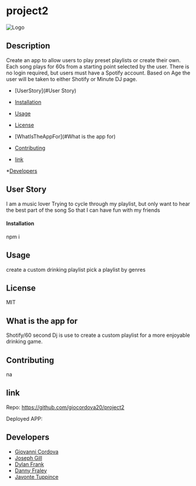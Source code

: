# project2
![Logo](../public/assets/ShotifyLogoLarge.png)

## Description
Create an app to allow users to play preset playlists or create their own. Each song plays for 60s from a starting point selected by the user. There is no login required, but users must have a Spotify account. Based on Age the user will be taken to either Shotify or Minute DJ page.

* [UserStory](#User Story)

* [Installation](#installation)

* [Usage](#usage)

* [License](#license)

* [WhatIsTheAppFor](#What is the app for)

* [Contributing](#contributing)

* [link](#link)

*[Developers](#developers)






## User Story
I am a music lover 
Trying to cycle through my playlist, but only want to hear the best part of the song
So that I can have fun with my friends


#### Installation
npm i


## Usage

create a custom drinking playlist
pick a playlist by genres

## License

MIT


## What is the app for

Shotify/60 second Dj is use to create a custom playlist for a more enjoyable drinking game.
  
## Contributing

na


## link 
Repo: https://github.com/giocordova20/project2

Deployed APP: 


## Developers
- [Giovanni Cordova](https://github.com/giocordova20 "Visit Giovanni's GitHub")
- [Joseph Gill ](https://github.com/jaguar6105 "Visit Joseph's GitHub")
- [Dylan Frank](https://github.com/drfrank22 "Visit Dylan's GitHub")
- [Danny Fraley](https://github.com/dannyfraley "Visit Danny's GitHub")
- [Javonte Tuppince](https://github.com/Tuppince24 "Visit Javonte's GitHub")







